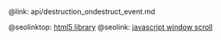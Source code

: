 @link: api/destruction_ondestruct_event.md

@seolinktop: [html5 library](https://webix.com)
@seolink: [javascript window scroll](https://webix.com/widget/scrollview/)